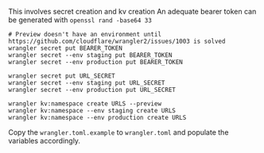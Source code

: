 This involves secret creation and kv creation
An adequate bearer token can be generated with `openssl rand -base64 33`

```
# Preview doesn't have an environment until https://github.com/cloudflare/wrangler2/issues/1003 is solved
wrangler secret put BEARER_TOKEN
wrangler secret --env staging put BEARER_TOKEN
wrangler secret --env production put BEARER_TOKEN

wrangler secret put URL_SECRET
wrangler secret --env staging put URL_SECRET
wrangler secret --env production put URL_SECRET

wrangler kv:namespace create URLS --preview
wrangler kv:namespace --env staging create URLS
wrangler kv:namespace --env production create URLS
```

Copy the `wrangler.toml.example` to `wrangler.toml` and populate the variables accordingly.

